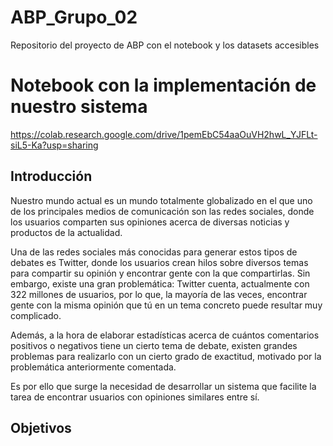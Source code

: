 # ABP_Grupo_02
Repositorio del proyecto de ABP  con el notebook y los datasets accesibles

# Notebook con la implementación de nuestro sistema

https://colab.research.google.com/drive/1pemEbC54aaOuVH2hwL_YJFLt-siL5-Ka?usp=sharing


## Introducción
Nuestro mundo actual es un mundo totalmente globalizado en el que uno de los principales medios de comunicación son las redes sociales, donde los usuarios comparten sus opiniones acerca de diversas noticias y productos de la actualidad.

Una de las redes sociales más conocidas para generar estos tipos de debates es Twitter, donde los usuarios crean hilos sobre diversos temas para compartir su opinión y encontrar gente con la que compartirlas. Sin embargo, existe una gran problemática: Twitter cuenta, actualmente con 322 millones de usuarios, por lo que, la mayoría de las veces, encontrar gente con la misma opinión que tú en un tema concreto puede resultar muy complicado.

Además, a la hora de elaborar estadísticas acerca de cuántos comentarios positivos o negativos tiene un cierto tema de debate, existen grandes problemas para realizarlo con un cierto grado de exactitud, motivado por la problemática anteriormente comentada.

Es por ello que surge la necesidad de desarrollar un sistema que facilite la tarea de encontrar usuarios con opiniones similares entre sí.

## Objetivos